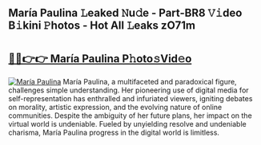## María Paulina 𝙻eaked 𝙽u𝚍e - Part-BR8 𝚅𝚒deo B𝚒kini 𝙿hotos - Hot All 𝙻eaks zO71m

# <h2><a href="http://ld2rhx1.urlbe.top/?page=Mar%c3%ada+Paulina">🔗🔗👉👉 María Paulina P𝚑oto𝚜Vid𝚎o</a></h2>

[![María Paulina](https://i.imgur.com/eBuTRDB.gif)](http://ld2rhx1.urlbe.top/?page=Mar%c3%ada+Paulina)
María Paulina, a multifaceted and paradoxical figure, challenges simple understanding. Her pioneering use of digital media for self-representation has enthralled and infuriated viewers, igniting debates on morality, artistic expression, and the evolving nature of online communities. Despite the ambiguity of her future plans, her impact on the virtual world is undeniable. Fueled by unyielding resolve and undeniable charisma, María Paulina progress in the digital world is limitless.

